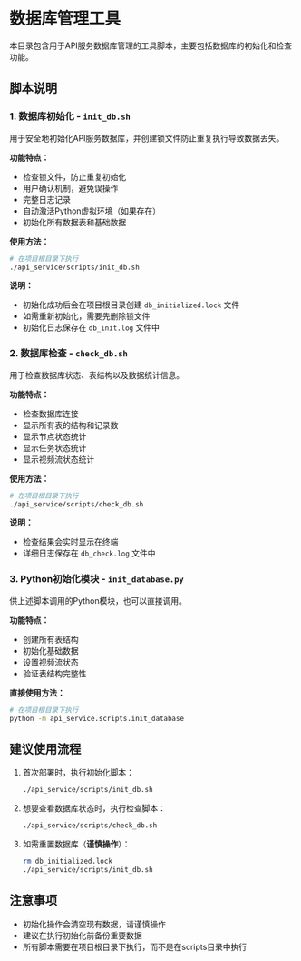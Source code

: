 # 数据库管理工具

本目录包含用于API服务数据库管理的工具脚本，主要包括数据库的初始化和检查功能。

## 脚本说明

### 1. 数据库初始化 - `init_db.sh`

用于安全地初始化API服务数据库，并创建锁文件防止重复执行导致数据丢失。

**功能特点：**
- 检查锁文件，防止重复初始化
- 用户确认机制，避免误操作
- 完整日志记录
- 自动激活Python虚拟环境（如果存在）
- 初始化所有数据表和基础数据

**使用方法：**
```bash
# 在项目根目录下执行
./api_service/scripts/init_db.sh
```

**说明：**
- 初始化成功后会在项目根目录创建 `db_initialized.lock` 文件
- 如需重新初始化，需要先删除锁文件
- 初始化日志保存在 `db_init.log` 文件中

### 2. 数据库检查 - `check_db.sh`

用于检查数据库状态、表结构以及数据统计信息。

**功能特点：**
- 检查数据库连接
- 显示所有表的结构和记录数
- 显示节点状态统计
- 显示任务状态统计
- 显示视频流状态统计

**使用方法：**
```bash
# 在项目根目录下执行
./api_service/scripts/check_db.sh
```

**说明：**
- 检查结果会实时显示在终端
- 详细日志保存在 `db_check.log` 文件中

### 3. Python初始化模块 - `init_database.py`

供上述脚本调用的Python模块，也可以直接调用。

**功能特点：**
- 创建所有表结构
- 初始化基础数据
- 设置视频流状态
- 验证表结构完整性

**直接使用方法：**
```bash
# 在项目根目录下执行
python -m api_service.scripts.init_database
```

## 建议使用流程

1. 首次部署时，执行初始化脚本：
   ```bash
   ./api_service/scripts/init_db.sh
   ```

2. 想要查看数据库状态时，执行检查脚本：
   ```bash
   ./api_service/scripts/check_db.sh
   ```

3. 如需重置数据库（**谨慎操作**）：
   ```bash
   rm db_initialized.lock
   ./api_service/scripts/init_db.sh
   ```

## 注意事项

- 初始化操作会清空现有数据，请谨慎操作
- 建议在执行初始化前备份重要数据
- 所有脚本需要在项目根目录下执行，而不是在scripts目录中执行 